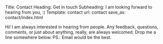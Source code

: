 Title: Contact
Heading: Get in touch
Subheading: I am looking forward to hearing from you, :)
Template: contact
url: contact
save_as: contact/index.html

Hi! I am always interested in hearing from people. Any feedback, questions, comments, or
just about anything, really, are always welcomed. Drop me a line somewhere below. PS.:
Email would be the best.
